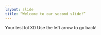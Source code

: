 ```yaml
---
layout: slide
title: “Welcome to our second slide!”
---
```

Your test lol XD
Use the left arrow to go back!
